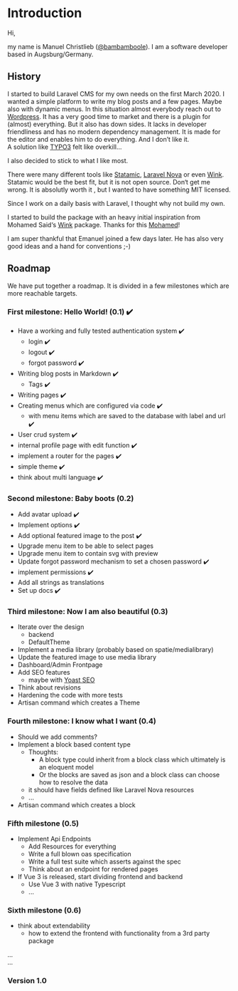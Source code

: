 # Introduction

Hi,

my name is Manuel Christlieb ([@bambamboole](https://twitter.com/bambamboole1)). 
I am a software developer based in Augsburg/Germany.

## History

I started to build Laravel CMS for my own needs on the first March 2020. I wanted a simple platform to write my blog posts and a few pages. Maybe also with dynamic menus. 
In this situation almost everybody reach out to [Wordpress](https://wordpress.org/). It has a very good time to market and there is a plugin for (almost) everything. But it also has down sides. It lacks in developer friendliness and has no modern dependency management. It is made for the editor and enables him to do everything. And I don’t like it.  
A solution like [TYPO3](https://typo3.org/) felt like overkill...   
  
I also decided to stick to what I like most.
  
There were many different tools like [Statamic](https://statamic.com/), [Laravel Nova](https://nova.laravel.com/) or even [Wink](https://github.com/writingink/wink). Statamic would be the best fit, but it is not open source. Don‘t get me wrong. It is absolutly worth it , but I wanted to have something MIT licensed.  

Since I work on a daily basis with Laravel, I thought why not build my own. 

I started to build the package with an heavy initial inspiration from Mohamed Said‘s [Wink](https://github.com/writingink/wink) package. Thanks for this [Mohamed](https://themsaid.com/)!  

I am super thankful that Emanuel joined a few days later. He has also very good ideas and a hand for conventions ;-)

## Roadmap

We have put together a roadmap. It is divided in a few milestones which are more reachable targets.

### First milestone: Hello World! (0.1) :heavy_check_mark:

* Have a working and fully tested authentication system :heavy_check_mark:
   *  login :heavy_check_mark:
   *  logout :heavy_check_mark:
   *  forgot password :heavy_check_mark:
* Writing  blog posts in Markdown :heavy_check_mark:
   * Tags :heavy_check_mark:
* Writing pages :heavy_check_mark:
* Creating menus which are configured via code :heavy_check_mark:
   * with menu items which are saved to the database with label and url :heavy_check_mark:
* User crud system :heavy_check_mark:
* internal profile page with edit function :heavy_check_mark:
* implement a router for the pages :heavy_check_mark:
* simple theme :heavy_check_mark:
* think about multi language :heavy_check_mark:

### Second milestone: Baby boots (0.2)
* Add avatar upload :heavy_check_mark:
* Implement options :heavy_check_mark:
* Add optional featured image to the post :heavy_check_mark:
* Upgrade menu item to be able to select pages
* Upgrade menu item to contain svg with preview
* Update forgot password mechanism to set a chosen password :heavy_check_mark:
* implement permissions :heavy_check_mark:
* Add all strings as translations
* Set up docs :heavy_check_mark:

### Third milestone: Now I am also beautiful (0.3)
* Iterate over the design
   * backend
   * DefaultTheme
* Implement a media library (probably based on spatie/medialibrary)
* Update the featured image to use media library
* Dashboard/Admin Frontpage
* Add SEO features
   * maybe with [Yoast SEO](https://github.com/Yoast/javascript)
* Think about revisions
* Hardening the code with more tests
* Artisan command which creates a Theme 

### Fourth milestone: I know what I want (0.4)
* Should we add comments?
* Implement a block based content type
  * Thoughts:
      * A block type could inherit from a block class which ultimately is an eloquent model
      * Or the blocks are saved as json and a block class can choose how to resolve the data
  * it should have fields defined like Laravel Nova resources
  * ...
* Artisan command which creates a block

### Fifth milestone (0.5)
* Implement Api Endpoints
     * Add Resources for everything
     * Write a full blown oas specification
     * Write a full test suite which asserts against the spec
     * Think about an endpoint for rendered pages
* If Vue 3 is released, start dividing frontend and backend
     * Use Vue 3 with native Typescript  
     * ...  

### Sixth milestone (0.6)
* think about extendability 
    * how to extend the frontend with functionality from a 3rd party package

...  
...  

### Version 1.0

